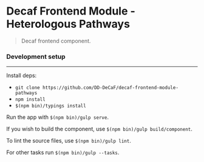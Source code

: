 # Decaf Frontend Module - Heterologous Pathways
> Decaf frontend component.

### Development setup
---------
Install deps:
* `git clone https://github.com/DD-DeCaF/decaf-frontend-module-pathways`
* `npm install`
* `$(npm bin)/typings install`

Run the app with `$(npm bin)/gulp serve`.

If you wish to build the component, use `$(npm bin)/gulp build/component`.

To lint the source files, use `$(npm bin)/gulp lint`.

For other tasks run `$(npm bin)/gulp --tasks`.
